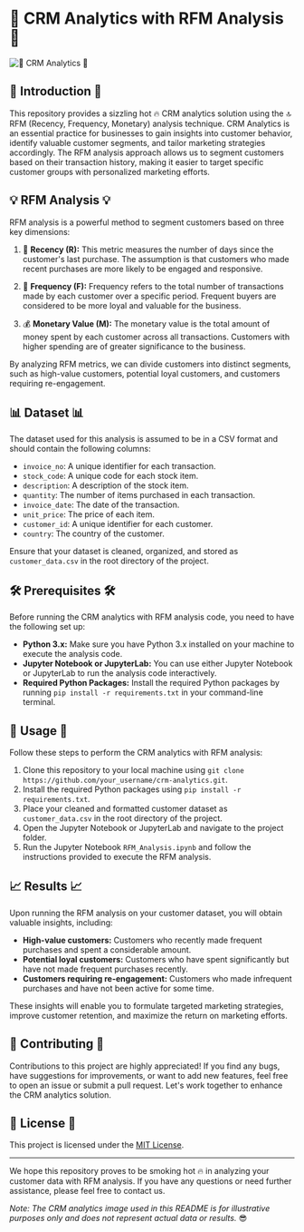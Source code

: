 # 💼 CRM Analytics with RFM Analysis 💼

![💓 CRM Analytics 💓](crm_analytics_image.jpg)

## 📜 Introduction 📜
This repository provides a sizzling hot 🔥 CRM analytics solution using the 🔝 RFM (Recency, Frequency, Monetary) analysis technique. CRM Analytics is an essential practice for businesses to gain insights into customer behavior, identify valuable customer segments, and tailor marketing strategies accordingly. The RFM analysis approach allows us to segment customers based on their transaction history, making it easier to target specific customer groups with personalized marketing efforts.

## 💡 RFM Analysis 💡
RFM analysis is a powerful method to segment customers based on three key dimensions:

1. 🔔 **Recency (R):** This metric measures the number of days since the customer's last purchase. The assumption is that customers who made recent purchases are more likely to be engaged and responsive.

2. 🔄 **Frequency (F):** Frequency refers to the total number of transactions made by each customer over a specific period. Frequent buyers are considered to be more loyal and valuable for the business.

3. 💰 **Monetary Value (M):** The monetary value is the total amount of money spent by each customer across all transactions. Customers with higher spending are of greater significance to the business.

By analyzing RFM metrics, we can divide customers into distinct segments, such as high-value customers, potential loyal customers, and customers requiring re-engagement.

## 📊 Dataset 📊
The dataset used for this analysis is assumed to be in a CSV format and should contain the following columns:

- `invoice_no`: A unique identifier for each transaction.
- `stock_code`: A unique code for each stock item.
- `description`: A description of the stock item.
- `quantity`: The number of items purchased in each transaction.
- `invoice_date`: The date of the transaction.
- `unit_price`: The price of each item.
- `customer_id`: A unique identifier for each customer.
- `country`: The country of the customer.

Ensure that your dataset is cleaned, organized, and stored as `customer_data.csv` in the root directory of the project.

## 🛠️ Prerequisites 🛠️
Before running the CRM analytics with RFM analysis code, you need to have the following set up:

- **Python 3.x:** Make sure you have Python 3.x installed on your machine to execute the analysis code.
- **Jupyter Notebook or JupyterLab:** You can use either Jupyter Notebook or JupyterLab to run the analysis code interactively.
- **Required Python Packages:** Install the required Python packages by running `pip install -r requirements.txt` in your command-line terminal.

## 🚀 Usage 🚀
Follow these steps to perform the CRM analytics with RFM analysis:

1. Clone this repository to your local machine using `git clone https://github.com/your_username/crm-analytics.git`.
2. Install the required Python packages using `pip install -r requirements.txt`.
3. Place your cleaned and formatted customer dataset as `customer_data.csv` in the root directory of the project.
4. Open the Jupyter Notebook or JupyterLab and navigate to the project folder.
5. Run the Jupyter Notebook `RFM_Analysis.ipynb` and follow the instructions provided to execute the RFM analysis.

## 📈 Results 📈
Upon running the RFM analysis on your customer dataset, you will obtain valuable insights, including:

- **High-value customers:** Customers who recently made frequent purchases and spent a considerable amount.
- **Potential loyal customers:** Customers who have spent significantly but have not made frequent purchases recently.
- **Customers requiring re-engagement:** Customers who made infrequent purchases and have not been active for some time.

These insights will enable you to formulate targeted marketing strategies, improve customer retention, and maximize the return on marketing efforts.

## 👥 Contributing 👥
Contributions to this project are highly appreciated! If you find any bugs, have suggestions for improvements, or want to add new features, feel free to open an issue or submit a pull request. Let's work together to enhance the CRM analytics solution.

## 📄 License 📄
This project is licensed under the [MIT License](LICENSE).

---

We hope this repository proves to be smoking hot 🔥 in analyzing your customer data with RFM analysis. If you have any questions or need further assistance, please feel free to contact us.

*Note: The CRM analytics image used in this README is for illustrative purposes only and does not represent actual data or results.* 😎
